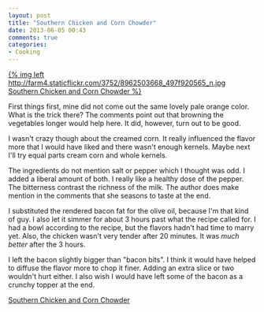 ```yaml
---
layout: post
title: "Southern Chicken and Corn Chowder"
date: 2013-06-05 00:43
comments: true
categories:
- Cooking
---
```

[{% img left http://farm4.staticflickr.com/3752/8962503668_497f920565_n.jpg Southern Chicken and Corn Chowder %}](http://www.flickr.com/photos/tjsingleton/8962503668/)

First things first, mine did not come out the same lovely pale orange color. What is the trick there? The comments point out that browning the vegetables longer would help here. It did, however, turn out to be good.

I wasn't crazy though about the creamed corn. It really influenced the flavor more that I would have liked and there wasn't enough kernels. Maybe next I'll try equal parts cream corn and whole kernels.

The ingredients do not mention salt or pepper which I thought was odd. I added a liberal amount of both. I really like a healthy dose of the pepper. The bitterness contrast the richness of the milk. The author does make mention in the comments that she seasons to taste at the end.

I substituted the rendered bacon fat for the olive oil, because I'm that kind of guy. I also let it simmer for about 3 hours past what the recipe called for. I had a bowl according to the recipe, but the flavors hadn't had time to marry yet. Also, the chicken wasn't very tender after 20 minutes. It was _much better_ after the 3 hours.

I left the bacon slightly bigger than "bacon bits". I think it would have helped to diffuse the flavor more to chop it finer. Adding an extra slice or two wouldn't hurt either. I also wish I would have left some of the bacon as a crunchy topper at the end.

[Southern Chicken and Corn Chowder](http://addapinch.com/cooking/2011/10/05/southern-chicken-and-corn-chowder-recipe/)
